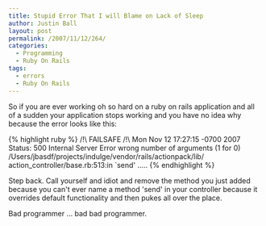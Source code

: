 ```yaml
---
title: Stupid Error That I will Blame on Lack of Sleep
author: Justin Ball
layout: post
permalink: /2007/11/12/264/
categories:
  - Programming
  - Ruby On Rails
tags:
  - errors
  - Ruby On Rails
---
```


So if you are ever working oh so hard on a ruby on rails application and all of a sudden your application stops working and you have no idea why because the error looks like this:

{% highlight ruby %}
/!\ FAILSAFE /!\  Mon Nov 12 17:27:15 -0700 2007
  Status: 500 Internal Server Error
  wrong number of arguments (1 for 0)
    /Users/jbasdf/projects/indulge/vendor/rails/actionpack/lib/
action_controller/base.rb:513:in `send'
   .....
{% endhighlight %}

Step back.  Call yourself and idiot and remove the method you just added because you can't ever name a method 'send' in your controller because it overrides default functionality and then pukes all over the place.

Bad programmer ... bad bad programmer.
